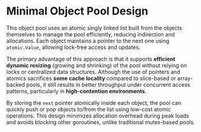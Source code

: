 # Minimal Object Pool Design

This object pool uses an atomic singly linked list built from the objects themselves to manage the pool efficiently, reducing indirection and allocations. Each object maintains a pointer to the next one using `atomic.Value`, allowing lock-free access and updates.

The primary advantage of this approach is that it supports **efficient dynamic resizing** (growing and shrinking) of the pool without relying on locks or centralized data structures. Although the use of pointers and atomics sacrifices **some cache locality** compared to slice-based or array-backed pools, it still results in better throughput under concurrent access patterns, particularly in **high-contention environments**.

By storing the `next` pointer atomically inside each object, the pool can quickly push or pop objects to/from the list using low-cost atomic operations. This design minimizes allocation overhead during peak loads and avoids blocking other goroutines, unlike traditional mutex-based pools.
